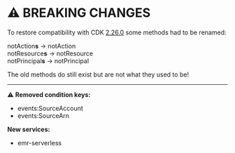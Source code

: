# :warning: BREAKING CHANGES

To restore compatibility with CDK [2.26.0](https://github.com/aws/aws-cdk/compare/v2.25.0...v2.26.0#diff-0ae3b84aa2e09276610b62695ce2b3485fde733b8ae0708053e6a075e17c6c11) some methods had to be renamed:

notAction**s** -> notAction<br>
notResource**s** -> notResource<br>
notPrincipal**s** -> notPrincipal

The old methods do still exist but are not what they used to be!

---

:warning: **Removed condition keys:**

- events:SourceAccount
- events:SourceArn

**New services:**

- emr-serverless
